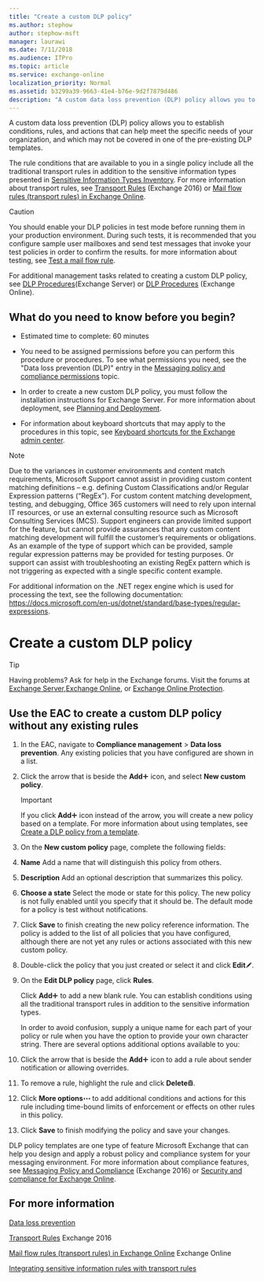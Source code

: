 ```yaml
---
title: "Create a custom DLP policy"
ms.author: stephow
author: stephow-msft
manager: laurawi
ms.date: 7/11/2018
ms.audience: ITPro
ms.topic: article
ms.service: exchange-online
localization_priority: Normal
ms.assetid: b3299a39-9663-41e4-b76e-9d2f7879d486
description: "A custom data loss prevention (DLP) policy allows you to establish conditions, rules, and actions that can help meet the specific needs of your organization, and which may not be covered in one of the pre-existing DLP templates."
---
```


A custom data loss prevention (DLP) policy allows you to establish conditions, rules, and actions that can help meet the specific needs of your organization, and which may not be covered in one of the pre-existing DLP templates.
  
The rule conditions that are available to you in a single policy include all the traditional transport rules in addition to the sensitive information types presented in [Sensitive Information Types Inventory](http://technet.microsoft.com/library/98b81f9c-87bb-4905-8e53-04621c3ae74d.aspx). For more information about transport rules, see [Transport Rules](http://technet.microsoft.com/library/c3d2031c-fb7b-4866-8ae1-32928d0138ef.aspx) (Exchange 2016) or [Mail flow rules (transport rules) in Exchange Online](../../security-and-compliance/mail-flow-rules/mail-flow-rules.md).
  
> [!CAUTION]
> You should enable your DLP policies in test mode before running them in your production environment. During such tests, it is recommended that you configure sample user mailboxes and send test messages that invoke your test policies in order to confirm the results. for more information about testing, see [Test a mail flow rule](../../security-and-compliance/mail-flow-rules/test-mail-flow-rules.md). 
  
For additional management tasks related to creating a custom DLP policy, see [DLP Procedures](http://technet.microsoft.com/library/e2f575aa-552e-4dcc-8d7b-1ffd697d67df.aspx)(Exchange Server) or [DLP Procedures](http://technet.microsoft.com/library/925290cc-f3b4-401e-b6c7-9a216a726f17.aspx) (Exchange Online). 
  
## What do you need to know before you begin?

- Estimated time to complete: 60 minutes
    
- You need to be assigned permissions before you can perform this procedure or procedures. To see what permissions you need, see the "Data loss prevention (DLP)" entry in the [Messaging policy and compliance permissions](http://technet.microsoft.com/library/ec4d3b9f-b85a-4cb9-95f5-6fc149c3899b.aspx) topic. 
    
- In order to create a new custom DLP policy, you must follow the installation instructions for Exchange Server. For more information about deployment, see [Planning and Deployment](http://technet.microsoft.com/library/692c59e3-f0b0-4cef-a66e-751aa740abae.aspx).
    
- For information about keyboard shortcuts that may apply to the procedures in this topic, see [Keyboard shortcuts for the Exchange admin center](../../accessibility/keyboard-shortcuts-in-admin-center.md).
    
> [!NOTE]
> Due to the variances
in customer environments and content match requirements, Microsoft Support cannot assist in providing custom content matching definitions – e.g. defining Custom Classifications and/or Regular Expression patterns (“RegEx”). For custom content matching development, testing, and debugging, Office 365 customers will need to rely upon internal IT resources, or use an external
consulting resource such as Microsoft Consulting Services (MCS).  Support engineers can provide limited support for the
feature, but cannot provide assurances that any custom content matching development will fulfill the customer’s requirements or
obligations.  As an example of the type of support which can be provided, sample
regular expression patterns may be provided for testing purposes. Or support can assist with troubleshooting an existing RegEx
pattern which is not triggering as expected with a single specific content
example. 

For additional information on the .NET regex engine which is used for processing the text, see the following documentation: https://docs.microsoft.com/en-us/dotnet/standard/base-types/regular-expressions.

# Create a custom DLP policy 
  
> [!TIP]
> Having problems? Ask for help in the Exchange forums. Visit the forums at [Exchange Server](https://go.microsoft.com/fwlink/p/?linkId=60612),[Exchange Online](https://go.microsoft.com/fwlink/p/?linkId=267542), or [Exchange Online Protection](https://go.microsoft.com/fwlink/p/?linkId=285351). 
  
## Use the EAC to create a custom DLP policy without any existing rules

1. In the EAC, navigate to **Compliance management** \> **Data loss prevention**. Any existing policies that you have configured are shown in a list.
    
2. Click the arrow that is beside the **Add**![Add Icon](../../media/ITPro_EAC_AddIcon.gif) icon, and select **New custom policy**. 
    
    > [!IMPORTANT]
    > If you click **Add**![Add Icon](../../media/ITPro_EAC_AddIcon.gif) icon instead of the arrow, you will create a new policy based on a template. For more information about using templates, see [Create a DLP policy from a template](create-dlp-policy-from-template.md). 
  
3. On the **New custom policy** page, complete the following fields: 
    
1. **Name** Add a name that will distinguish this policy from others. 
    
2. **Description** Add an optional description that summarizes this policy. 
    
3. **Choose a state** Select the mode or state for this policy. The new policy is not fully enabled until you specify that it should be. The default mode for a policy is test without notifications. 
    
4. Click **Save** to finish creating the new policy reference information. The policy is added to the list of all policies that you have configured, although there are not yet any rules or actions associated with this new custom policy. 
    
5. Double-click the policy that you just created or select it and click **Edit**![Edit icon](../../media/ITPro_EAC_EditIcon.gif).
    
6. On the **Edit DLP policy** page, click **Rules**.
    
    Click **Add**![Add Icon](../../media/ITPro_EAC_AddIcon.gif) to add a new blank rule. You can establish conditions using all the traditional transport rules in addition to the sensitive information types. 
    
    In order to avoid confusion, supply a unique name for each part of your policy or rule when you have the option to provide your own character string. There are several options additional options available to you:
    
1. Click the arrow that is beside the **Add**![Add Icon](../../media/ITPro_EAC_AddIcon.gif) icon to add a rule about sender notification or allowing overrides. 
    
2. To remove a rule, highlight the rule and click **Delete**![Delete icon](../../media/ITPro_EAC_DeleteIcon.gif).
    
3. Click **More options**![More Options Icon](../../media/ITPro_EAC_MoreOptionsIcon.gif) to add additional conditions and actions for this rule including time-bound limits of enforcement or effects on other rules in this policy. 
    
7. Click **Save** to finish modifying the policy and save your changes. 
    
DLP policy templates are one type of feature Microsoft Exchange that can help you design and apply a robust policy and compliance system for your messaging environment. For more information about compliance features, see [Messaging Policy and Compliance](http://technet.microsoft.com/library/65f20a20-27a4-4f6e-9b27-f8705d65b8d9.aspx) (Exchange 2016) or [Security and compliance for Exchange Online](../../security-and-compliance/security-and-compliance.md).
  
## For more information

[Data loss prevention](data-loss-prevention.md)
  
[Transport Rules](http://technet.microsoft.com/library/c3d2031c-fb7b-4866-8ae1-32928d0138ef.aspx) Exchange 2016 
  
[Mail flow rules (transport rules) in Exchange Online](../../security-and-compliance/mail-flow-rules/mail-flow-rules.md) Exchange Online 
  
[Integrating sensitive information rules with transport rules](integrate-sensitive-information-rules.md)
  

